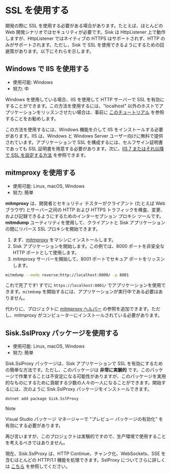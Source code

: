 # SSL を使用する

開発の際に SSL を使用する必要がある場合があります。たとえば、ほとんどの Web 開発シナリオではセキュリティが必要です。Sisk は HttpListener 上で動作しますが、HttpListener ではネイティブの HTTPS はサポートされず、HTTP のみがサポートされます。ただし、Sisk で SSL を使用できるようにするための回避策があります。以下にそれらを示します。

## Windows で IIS を使用する

- 使用可能: Windows
- 努力: 中

Windows を使用している場合、IIS を使用して HTTP サーバーで SSL を有効にすることができます。この方法を使用するには、"localhost" 以外のホストでアプリケーションをリッスンさせたい場合は、事前に [このチュートリアル](/docs/jp/registering-namespace) を参照することをお勧めします。

この方法を使用するには、Windows 機能を介して IIS をインストールする必要があります。IIS は、Windows と Windows Server ユーザー向けに無料で提供されています。アプリケーションで SSL を構成するには、セルフサイン証明書であっても SSL 証明書を用意する必要があります。次に、[IIS 7 またはそれ以降で SSL を設定する方法](https://learn.microsoft.com/en-us/iis/manage/configuring-security/how-to-set-up-ssl-on-iis) を参照できます。

## mitmproxy を使用する

- 使用可能: Linux, macOS, Windows
- 努力: 簡単

**mitmproxy** は、開発者とセキュリティ テスターがクライアント (たとえば Web ブラウザ) とサーバー之间の HTTP および HTTPS トラフィックを検査、変更、および記録できるようにするためのインターセプション プロキシ ツールです。**mitmdump** ユーティリティを使用して、クライアントと Sisk アプリケーションの間にリバース SSL プロキシを開始できます。

1. まず、[mitmproxy](https://mitmproxy.org/) をマシンにインストールします。
2. Sisk アプリケーションを開始します。この例では、8000 ポートを非安全な HTTP ポートとして使用します。
3. mitmproxy サーバーを開始して、8001 ポートでセキュア ポートをリッスンします。

```sh
mitmdump --mode reverse:http://localhost:8000/ -p 8001
```

これで完了です! すでに `https://localhost:8001/` でアプリケーションを使用できます。`mitmdump` を開始するには、アプリケーションが実行中である必要はありません。

代わりに、プロジェクトに [mitmproxy ヘルパー](https://github.com/sisk-http/core/tree/main/extensions/Sisk.Helpers.mitmproxy) の参照を追加できます。ただし、mitmproxy がコンピューターにインストールされている必要があります。

## Sisk.SslProxy パッケージを使用する

- 使用可能: Linux, macOS, Windows
- 努力: 簡単

Sisk.SslProxy パッケージは、Sisk アプリケーションで SSL を有効にするための簡単な方法です。ただし、このパッケージは **非常に実験的** です。このパッケージで作業することは不安定になる可能性がありますが、このパッケージを実用的なものにするために貢献する少数の人々の一人になることができます。開始するには、次のように Sisk.SslProxy パッケージをインストールできます。

```sh
dotnet add package Sisk.SslProxy
```

> [!NOTE]
>
> Visual Studio パッケージ マネージャーで "プレビュー パッケージの有効化" を有効にする必要があります。

再び言いますが、このプロジェクトは実験的ですので、生产環境で使用することを考えるべきではありません。

現在、Sisk.SslProxy は、HTTP Continue、チャンク化、WebSockets、SSE を含むほとんどの HTTP/1.1 機能を処理できます。SslProxy についてさらに詳しくは [こちら](/docs/jp/extensions/ssl-proxy) を参照してください。
